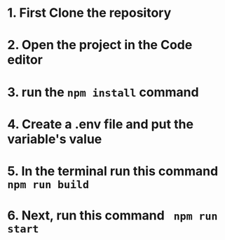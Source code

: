 # 1. First Clone the repository
# 2. Open the project in the Code editor
# 3. run the ```npm install``` command
# 4. Create a .env file and put the variable's value
# 5. In the terminal run this command  ``` npm run build```
# 6. Next, run this command  ``` npm run start```
